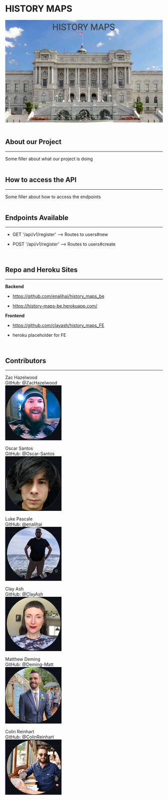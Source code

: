 # HISTORY MAPS

![HistoryMaps](./pictures/history_maps.png)  
<br>

## About our Project
---

Some filler about what our project is doing  
<br>

## How to access the API
---

Some filler about how to access the endpoints  
<br>

## Endpoints Available
---

- GET '/api/v1/register' --> Routes to users#new

- POST '/api/v1/register' --> Routes to users#create  
  
  
<br>

## Repo and Heroku Sites
---
__Backend__

- https://github.com/enalihai/history_maps_be

- https://history-maps-be.herokuapp.com/

__Frontend__

- https://github.com/clayash/history_maps_FE

- heroku placeholder for FE  
<br>

## Contributors
---
Zac Hazelwood  
GitHub: @ZacHazelwood  
![Zac](./pictures/zac.png)  

Oscar Santos  
GitHub: @Oscar-Santos  
![Oscar](./pictures/oscar.png)  

Luke Pascale  
GitHub: @enalihai  
![Luke](./pictures/luke.png)  

Clay Ash  
GitHub: @ClayAsh  
![Clay](./pictures/clay.png)  

Matthew Deming  
GitHub: @Deming-Matt  
![Matt](./pictures/matt.png)  

Colin Reinhart  
GitHub: @ColinReinhart  
![Colin](./pictures/colin.png)